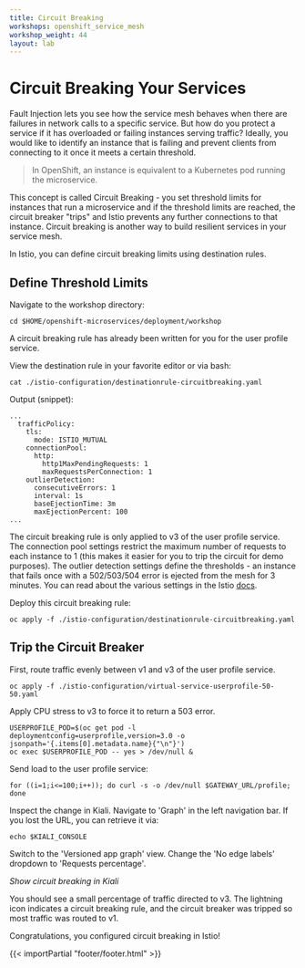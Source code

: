 ```yaml
---
title: Circuit Breaking
workshops: openshift_service_mesh
workshop_weight: 44
layout: lab
---
```


# Circuit Breaking Your Services

Fault Injection lets you see how the service mesh behaves when there are failures in network calls to a specific service.  But how do you protect a service if it has overloaded or failing instances serving traffic?  Ideally, you would like to identify an instance that is failing and prevent clients from connecting to it once it meets a certain threshold.

> In OpenShift, an instance is equivalent to a Kubernetes pod running the microservice.

This concept is called Circuit Breaking - you set threshold limits for instances that run a microservice and if the threshold limits are reached, the circuit breaker "trips" and Istio prevents any further connections to that instance.  Circuit breaking is another way to build resilient services in your service mesh.

In Istio, you can define circuit breaking limits using destination rules.

## Define Threshold Limits

Navigate to the workshop directory:
```
cd $HOME/openshift-microservices/deployment/workshop
```

A circuit breaking rule has already been written for you for the user profile service.

View the destination rule in your favorite editor or via bash:
```
cat ./istio-configuration/destinationrule-circuitbreaking.yaml
```

Output (snippet):
```
...
  trafficPolicy:
    tls:
      mode: ISTIO_MUTUAL
    connectionPool:
      http:
        http1MaxPendingRequests: 1
        maxRequestsPerConnection: 1
    outlierDetection:
      consecutiveErrors: 1
      interval: 1s
      baseEjectionTime: 3m
      maxEjectionPercent: 100
...
```

The circuit breaking rule is only applied to v3 of the user profile service.  The connection pool settings restrict the maximum number of requests to each instance to 1 (this makes it easier for you to trip the circuit for demo purposes).  The outlier detection settings define the thresholds - an instance that fails once with a 502/503/504 error is ejected from the mesh for 3 minutes.  You can read about the various settings in the Istio [docs][1].

Deploy this circuit breaking rule:
```
oc apply -f ./istio-configuration/destinationrule-circuitbreaking.yaml
```

## Trip the Circuit Breaker

First, route traffic evenly between v1 and v3 of the user profile service.
```
oc apply -f ./istio-configuration/virtual-service-userprofile-50-50.yaml
```

Apply CPU stress to v3 to force it to return a 503 error.
```
USERPROFILE_POD=$(oc get pod -l deploymentconfig=userprofile,version=3.0 -o jsonpath='{.items[0].metadata.name}{"\n"}')
oc exec $USERPROFILE_POD -- yes > /dev/null &
```

Send load to the user profile service:
```
for ((i=1;i<=100;i++)); do curl -s -o /dev/null $GATEWAY_URL/profile; done
```

Inspect the change in Kiali.  Navigate to 'Graph' in the left navigation bar. If you lost the URL, you can retrieve it via:
```
echo $KIALI_CONSOLE
```

Switch to the 'Versioned app graph' view.  Change the 'No edge labels' dropdown to 'Requests percentage'.  

*Show circuit breaking in Kiali*

You should see a small percentage of traffic directed to v3.  The lightning icon indicates a circuit breaking rule, and the circuit breaker was tripped so most traffic was routed to v1.

Congratulations, you configured circuit breaking in Istio!

[1]: https://istio.io/docs/reference/config/networking/destination-rule/#OutlierDetection

{{< importPartial "footer/footer.html" >}}